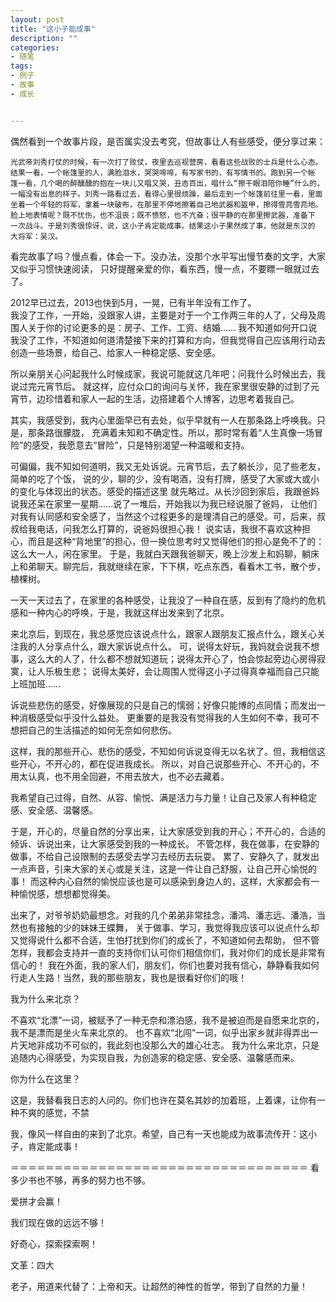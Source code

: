 ```yaml
---
layout: post
title: "这小子能成事"
description: ""
categories:
- 随笔
tags:
- 例子
- 故事
- 成长


---
```



偶然看到一个故事片段，是否属实没去考究，但故事让人有些感受，便分享过来：

	光武帝刘秀打仗的时候，有一次打了败仗，夜里去巡视营房，看看这些战败的士兵是什么心态。
	结果一看，一个帐篷里的人，满脸泪水，哭哭啼啼，有写家书的，有写情书的。跑到另一个帐
	篷一看，几个喝的醉醺醺的抱在一块儿又唱又哭，丑态百出，唱什么“擦干眼泪陪你睡”什么的，
	一幅没有出息的样子。刘秀一路看过去，看得心里很烦躁，最后走到一个帐篷前往里一看，里面
	坐着一个年轻的将军，拿着一块破布，在那里不停地擦着自己地武器和盔甲，擦得雪亮雪亮地。
	脸上地表情呢？既不忧伤，也不沮丧；既不愤怒，也不亢奋；很平静的在那里擦武器，准备下
	一次战斗。于是刘秀很惊讶，说，这小子肯定能成事。结果这小子果然成了事，他就是东汉的
	大将军：吴汉。

看完故事了吗？慢点看，体会一下。没办法，没那个水平写出慢节奏的文字，大家又似乎习惯快速阅读，
只好提醒亲爱的你，看东西，慢一点，不要瞟一眼就过去了。
	
2012早已过去，2013也快到5月，一晃，已有半年没有工作了。	
我没了工作，一开始，没跟家人讲，主要是对于一个工作两三年的人了，父母及周围人关于你的讨论更多的是：房子、工作、工资、结婚……
我不知道如何开口说我没了工作，不知道如何道清楚接下来的打算和方向，但我觉得自己应该用行动去创造一些场景，给自己、给家人一种稳定感、安全感。

所以亲朋关心问起我什么时候成家，我说可能就这几年吧；问我什么时候出去，我说过完元宵节后。
就这样，应付众口的询问与关怀，我在家里很安静的过到了元宵节，边珍惜着和家人一起的生活，边搭建着个人博客，边思考着我自己。

其实，我感受到，我内心里面早已有去处，似乎早就有一人在那条路上呼唤我。只是，那条路很朦胧，
充满着未知和不确定性。所以，那时常有着“人生真像一场冒险”的感受，我愿意去“冒险”，只是特别渴望一种温暖和支持。

可偏偏，我不知如何道明，我又无处诉说。元宵节后，去了躺长沙，见了些老友，简单的吃了个饭，
说的少，聊的少，没有喝酒，没有打牌，感受了大家或大或小的变化与体现出的状态。感受的描述这里
就先略过。从长沙回到家后，我跟爸妈说我还呆在家里一星期......说了一堆后，开始我以为我已经说服了爸妈，
让他们对我有认同感和安全感了，当然这个过程更多的是理清自己的感受。可，后来，叔叔给我电话，问我怎么打算的，说爸妈很担心我！
说实话，我很不喜欢这种担心，而且是这种“背地里”的担心，但一换位思考时又觉得他们的担心是免不了的：这么大一人，闲在家里。
于是，我就白天跟我爸聊天，晚上沙发上和妈聊，躺床上和弟聊天。聊完后，我就继续在家，下下棋，吃点东西，看看木工书，散个步，植棵树。

一天一天过去了，在家里的各种感受，让我没了一种自在感，反到有了隐约的危机感和一种内心的呼唤，于是，我就这样出发来到了北京。

来北京后，到现在，我总感觉应该说点什么，跟家人跟朋友汇报点什么，跟关心关注我的人分享点什么，跟大家诉说点什么。
可，说得太好玩，我妈就会说我不想事，这么大的人了，什么都不想就知道玩；说得太开心了，怕会惊起旁边心房得寂寞，让人乐极生悲；
说得太美好，会让周围人觉得这小子过得真幸福而自己只能上班加班……

诉说些悲伤的感受，好像展现的只是自己的懦弱；好像只能博的点同情；而发出一种消极感受似乎没什么益处。
更重要的是我没有觉得我的人生如何不幸，我可不想把自己的生活描述的如何无奈如何悲伤。

这样，我的那些开心、悲伤的感受，不知如何诉说变得无以名状了。但，我相信这些开心，不开心的，都在促进我成长。
所以，对自己说那些开心、不开心的，不用太认真，也不用全回避，不用去放大，也不必去藏着。

我希望自己过得，自然、从容、愉悦、满是活力与力量！让自己及家人有种稳定感、安全感、温馨感。

于是，开心的，尽量自然的分享出来，让大家感受到我的开心；不开心的，合适的倾诉、诉说出来，让大家感受到我的一种成长。
不管怎样，我在做事，在安静的做事，不给自己设限制的去感受去学习去经历去玩耍。
累了、安静久了，就发出一点声音，引来大家的关心或是关注，这是一件让自己舒服，让自己开心愉悦的事！
而这种内心自然的愉悦应该也是可以感染到身边人的，这样，大家都会有一种愉悦感，想想都觉得美。

出来了，对爷爷奶奶最想念。对我的几个弟弟非常挂念，潘鸿、潘志远、潘浩，当然也有接触的少的妹妹王蝶舞，
关于做事、学习，我觉得我应该可以说点什么却又觉得说什么都不合适，生怕打扰到你们的成长了，不知道如何去帮助，
但不管怎样，我都会支持并一直的支持你们认可你们相信你们，我对你们的成长是非常有信心的！
我在外面，我的家人们，朋友们，你们也要对我有信心，静静看我如何行走人生路！当然，我的那些朋友，我也是很看好你们的哦！

我为什么来北京？

不喜欢“北漂”一词，被赋予了一种无奈和漂泊感，我不是被迫而是自愿来北京的，我不是漂而是坐火车来北京的。
也不喜欢“北闯”一词，似乎出家乡就非得弄出一片天地非成功不可似的，我此刻也没那么大的雄心壮志。
我为什么来北京，只是追随内心得感受，为实现自我，为创造家的稳定感、安全感、温馨感而来。

你为什么在这里？

这是，我替看我日志的人问的。你们也许在莫名其妙的加着班，上着课，让你有一种不爽的感觉，不禁

我，像风一样自由的来到了北京。希望，自己有一天也能成为故事流传开：这小子，肯定能成事！



＝＝＝＝＝＝＝＝＝＝＝＝＝＝＝＝＝＝＝＝＝＝＝＝＝＝＝＝＝＝＝＝＝＝
看多少书也不够，再多的努力也不够。

爱拼才会赢！

我们现在做的远远不够！

好奇心，探索探索啊！


文革：四大


老子，用道来代替了：上帝和天。让超然的神性的哲学，带到了自然的力量！




